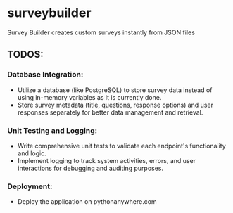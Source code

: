 # surveybuilder

Survey Builder creates custom surveys instantly from JSON files

## TODOS:

### Database Integration:
- Utilize a database (like PostgreSQL) to store survey data instead of using in-memory variables as it is currently done.
- Store survey metadata (title, questions, response options) and user responses separately for better data management and retrieval.

### Unit Testing and Logging:
- Write comprehensive unit tests to validate each endpoint's functionality and logic.
- Implement logging to track system activities, errors, and user interactions for debugging and auditing purposes.

### Deployment:
- Deploy the application on pythonanywhere.com

